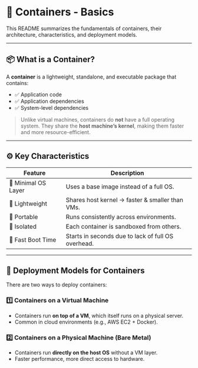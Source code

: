 # 🐳 Containers - Basics

This README summarizes the fundamentals of containers, their architecture, characteristics, and deployment models.

---

## 📦 What is a Container?

A **container** is a lightweight, standalone, and executable package that contains:

- ✅ Application code
- ✅ Application dependencies
- ✅ System-level dependencies

> Unlike virtual machines, containers do **not** have a full operating system. They share the **host machine’s kernel**, making them faster and more resource-efficient.

---

## ⚙️ Key Characteristics

| Feature                 | Description                                                                 |
|------------------------|-----------------------------------------------------------------------------|
| 🔸 Minimal OS Layer     | Uses a base image instead of a full OS.                                     |
| 🔸 Lightweight          | Shares host kernel → faster & smaller than VMs.                             |
| 🔸 Portable             | Runs consistently across environments.                                      |
| 🔸 Isolated             | Each container is sandboxed from others.                                    |
| 🔸 Fast Boot Time       | Starts in seconds due to lack of full OS overhead.                          |

---

## 🧭 Deployment Models for Containers

There are two ways to deploy containers:

### 1️⃣ Containers on a Virtual Machine
- Containers run **on top of a VM**, which itself runs on a physical server.
- Common in cloud environments (e.g., AWS EC2 + Docker).


### 2️⃣ Containers on a Physical Machine (Bare Metal)
- Containers run **directly on the host OS** without a VM layer.
- Faster performance, more direct access to hardware.


